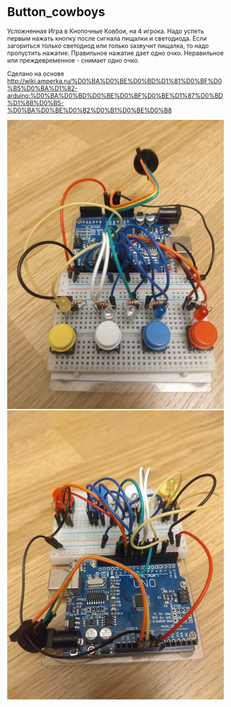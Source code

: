 # Button_cowboys
Усложненная Игра в Кнопочные Ковбои, на 4 игрока. Надо успеть первым нажать кнопку после сигнала пищалки и светодиода. Если загориться только светодиод или только зазвучит пищалка, то надо пропустить нажатие.
Правильное нажатие дает одно очко. Неравильное или преждевременное - снимает одно очко. 

Сделано на основе http://wiki.amperka.ru/%D0%BA%D0%BE%D0%BD%D1%81%D0%BF%D0%B5%D0%BA%D1%82-arduino:%D0%BA%D0%BD%D0%BE%D0%BF%D0%BE%D1%87%D0%BD%D1%8B%D0%B5-%D0%BA%D0%BE%D0%B2%D0%B1%D0%BE%D0%B8


![Image description](https://github.com/CHE77/Button_cowboys/blob/master/photo_2020-05-19_01-38-22.jpg)
![Image description](https://github.com/CHE77/Button_cowboys/blob/master/photo_2020-05-19_01-38-30.jpg)

